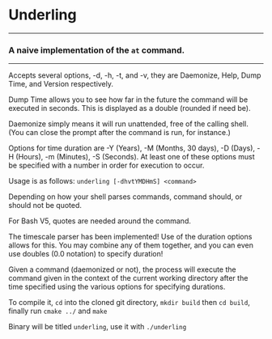 # Underling
-----

### A naive implementation of the `at` command.
-----

Accepts several options, -d, -h, -t, and -v, they are Daemonize, Help, Dump Time, and Version respectively.

Dump Time allows you to see how far in the future the command will be executed in seconds.
This is displayed as a double (rounded if need be).

Daemonize simply means it will run unattended, free of the calling shell.
(You can close the prompt after the command is run, for instance.)

Options for time duration are -Y (Years), -M (Months, 30 days), -D (Days), -H (Hours), -m (Minutes), -S (Seconds).
At least one of these options must be specified with a number in order for execution to occur.

Usage is as follows:
`underling [-dhvtYMDHmS] <command>`

Depending on how your shell parses commands, command should, or should not be quoted.

For Bash V5, quotes are needed around the command.

The timescale parser has been implemented!
Use of the duration options allows for this.
You may combine any of them together, and you can even use doubles (0.0 notation) to specify duration!

Given a command (daemonized or not), the process will execute the command given in the context of the current working directory after the time specified using the various options for specifying durations.

To compile it, `cd` into the cloned git directory, `mkdir build` then `cd build`, finally run `cmake ../` and `make`

Binary will be titled `underling`, use it with `./underling`
